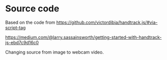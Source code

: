 # Source code

Based on the code from
https://github.com/victordibia/handtrack.js/#via-script-tag

https://medium.com/@larry.sassainsworth/getting-started-with-handtrack-js-ebd7c9d16c0

Changing source from image to webcam video.
